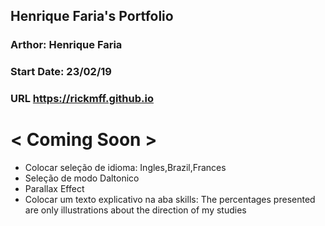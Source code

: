 ## Henrique Faria's Portfolio ##
### Arthor: Henrique Faria ###
### Start Date: 23/02/19 ###
### URL https://rickmff.github.io ###


# < Coming Soon > #
- Colocar seleção de idioma: Ingles,Brazil,Frances
- Seleção de modo Daltonico
- Parallax Effect
- Colocar um texto explicativo na aba skills: 
The percentages presented are only illustrations about the direction of my studies
